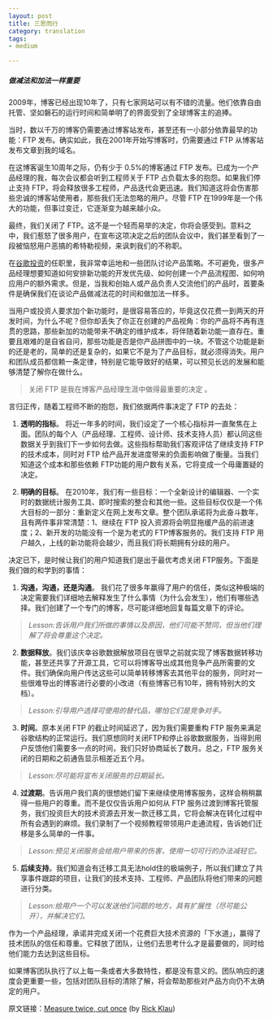```yaml
---
layout: post
title: 三思而行
category: translation
tags:
- medium

---
```

##### 做减法和加法一样重要

2009年，博客已经出现10年了，只有七家网站可以有不错的流量。他们依靠自由托管、坚如磐石的运行时间和简单明了的界面受到了全球博客主的追捧。

当时，数以千万的博客仍需要通过博客站发布，甚至还有一小部分依靠最早的功能：FTP 发布。确实如此，我在2001年开始写博客时，仍需要通过 FTP 从博客站发布文章到我的域名。

在这博客诞生10周年之际，仍有少于 0.5%的博客通过 FTP 发布。已成为一个产品经理的我，每次会议都会听到工程师关于 FTP 占负载太多的抱怨。如果我们停止支持 FTP，将会释放很多工程师，产品迭代会更迅速。我们知道这将会伤害那些忠诚的博客站使用者，那些我们无法忽略的用户。尽管 FTP 在1999年是一个伟大的功能，但事过变迁，它逐渐变为越来越小众。

最终，我们关闭了 FTP。这不是一个轻而易举的决定，你将会感受到。意料之中，我们惹怒了很多用户，在宣布这项决定之后的团队会议中，我们甚至看到了一段被恼怒用户恶搞的希特勒视频，来讽刺我们的不称职。

在[谷歌投资](http://www.gv.com)的任职里，我非常幸运地和一些团队讨论产品策略。不可避免，很多产品经理想要知道如何安排新功能的开发优先级、如何创建一个产品流程图、如何响应用户的额外需求。但是，当我和创始人或产品负责人交流他们的产品时，首要条件是确保我们在谈论产品做减法花的时间和做加法一样多。

当用户或投资人要求加个新功能时，是很容易答应的，毕竟这仅花费一到两天的开发时间，为什么不呢？但你却丢失了你正在创建的产品视角：你的产品将不再有连贯的思路，那些新加的功能带来不确定的维护成本，将伴随着新功能一直存在。重要且艰难的是自省自问，那些功能是否是你产品拼图中的一块。不管这个功能是新的还是老的，简单的还是复杂的，如果它不是为了产品目标，就必须得消失。用户和团队成员都信赖一条定律，特别是它能导致好的结果，可以预见长远的发展和能够清楚了解你在做什么。

> 关闭 FTP 是我在博客产品经理生涯中做得最重要的决定 。

言归正传，随着工程师不断的抱怨，我们依据两件事决定了 FTP 的去处：

1. **透明的指标**。 将近一年多的时间，我们设定了一个核心指标并一直聚焦在上面。团队的每个人（产品经理、工程师、设计师、技术支持人员）都认同这些数据关乎到我们下一步如何去做。这些指标帮助我们客观评估了继续支持 FTP 的技术成本，同时对 FTP 给产品开发进度带来的负面影响做了衡量。当我们知道这个成本和那些依赖 FTP功能的用户数有关系，它将变成一个毋庸置疑的决定。

2. **明确的目标**。 在2010年，我们有一些目标：一个全新设计的编辑器、一个实时的数据统计服务工具、即时搜索的整合和其他一些。这些目标仅仅是一个伟大目标的一部分：重新定义在网上发布文章。整个团队承诺将为此奋斗数年，且有两件事非常清楚：1、继续在 FTP 投入资源将会明显拖缓产品的前进速度；2、新开发的功能没有一个是为老式的 FTP博客服务的。我们支持 FTP 用户越久，上线的新功能将会越少，而且我们将长期拥有分歧的用户。

决定已下，是时候让我们的用户知道我们是出于最优考虑关闭 FTP服务。下面是我们做的和学到的事情：

1. **沟通，沟通，还是沟通**。 我们花了很多年赢得了用户的信任，类似这种极端的决定需要我们详细地去解释发生了什么事情（为什么会发生），他们有哪些选择。我们创建了一个专门的博客，尽可能详细地回复每篇文章下的评论。
> *Lesson:告诉用户我们所做的事情以及原因，他们可能不赞同，但当他们理解了将会尊重这个决定。*
2. **数据释放**。我们该庆幸谷歌数据解放项目在很早之前就实现了博客数据转移功能，甚至还共享了开源工具，它可以将博客导出成其他竞争产品所需要的文件。我们确保向用户传达这些可以简单转移博客去其他平台的服务，同时对一些很难导出的博客进行必要的小改进（有些博客已有10年，拥有特别大的文档）。
> *Lesson:引导用户选择可使用的替代品，哪怕它们是竞争对手。*
3. **时间**。原本关闭 FTP 的截止时间延迟了，因为我们需要重构 FTP 服务来满足谷歌结构的正常运行。我们原想同时关闭FTP和停止谷歌数据服务，当得到用户反馈他们需要多一点的时间，我们只好协商延长了数月。总之，FTP 服务关闭的日期和之前通告显示相差近五个月。
> *Lesson:尽可能将宣布关闭服务的日期延长。*
4. **过渡期**。告诉用户我们真的很想她们留下来继续使用博客服务，这样会稍稍赢得一些用户的尊重。而不是仅仅告诉用户如何从 FTP 服务过渡到博客托管服务，我们投资巨大的技术资源去开发一款迁移工具，它将会解决在转化过程中所有会遇到的麻烦。我们录制了一个视频教程带领用户走通流程，告诉她们迁移是多么简单的一件事。
> *Lesson:预见关闭服务会给用户带来的伤害，使用一切可行的办法减轻它。*
5. **后续支持**。我们知道会有迁移工具无法hold住的极端例子，所以我们建立了共享事件跟踪的项目，让我们的技术支持、工程师、产品团队将他们带来的问题进行分类。
> *Lesson:给用户一个可以发送他们问题的地方，具有扩展性（尽可能公开），并解决它们。*

作为一个产品经理，承诺并完成关闭一个花费巨大技术资源的「下水道」，赢得了技术团队的信任和尊重。它释放了团队，让他们去思考什么才是最要做的，同时给他们能力去达到这些目标。

如果博客团队执行了以上每一条或者大多数特性，都是没有意义的。团队响应的速度会更重要一些，包括对团队目标的清除了解，将会帮助那些对产品方向仍不太确定的用户。

原文链接：[Measure twice, cut once](https://medium.com/bringing-the-donuts/measure-twice-cut-once-e86c2f08b4c) (by [Rick Klau](https://medium.com/@rklau))

